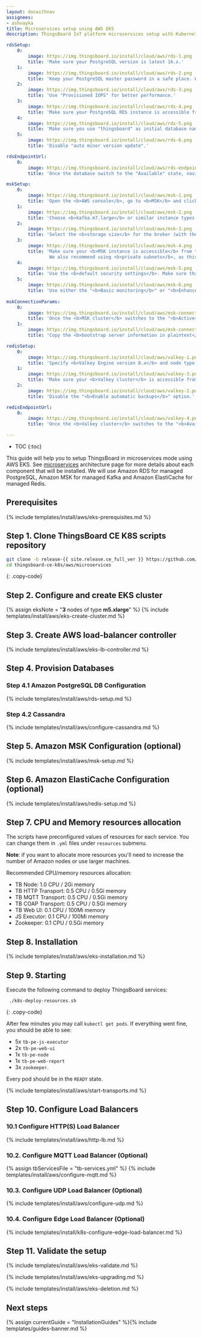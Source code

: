 ```yaml
---
layout: docwithnav
assignees:
- ashvayka
title: Microservices setup using AWS EKS
description: ThingsBoard IoT platform microservices setup with Kubernetes in AWS EKS

rdsSetup:
    0:
        image: https://img.thingsboard.io/install/cloud/aws/rds-1.png
        title: 'Make sure your PostgreSQL version is latest 16.x.'
    1:
        image: https://img.thingsboard.io/install/cloud/aws/rds-2.png
        title: 'Keep your PostgreSQL master password in a safe place. We will refer to it later in this guide using YOUR_RDS_PASSWORD.'
    2:
        image: https://img.thingsboard.io/install/cloud/aws/rds-3.png
        title: 'Use "Provisioned IOPS" for better performance.'
    3:
        image: https://img.thingsboard.io/install/cloud/aws/rds-4.png
        title: 'Make sure your PostgreSQL RDS instance is accessible from the ThingsBoard cluster; The easiest way to achieve this is to deploy the PostgreSQL RDS instance in the same VPC and use "eksctl-thingsboard-cluster-ClusterSharedNodeSecurityGroup-*" security group.'
    4:
        image: https://img.thingsboard.io/install/cloud/aws/rds-5.png
        title: 'Make sure you use "thingsboard" as initial database name.'
    5:
        image: https://img.thingsboard.io/install/cloud/aws/rds-6.png
        title: 'Disable "auto minor version update".'  

rdsEndpointUrl:
    0:
        image: https://img.thingsboard.io/install/cloud/aws/rds-endpoint-url.png
        title: 'Once the database switch to the "Available" state, navigate to the "Connectivity and Security" and copy the endpoint value. We will refer to it later in this guide using **YOUR_RDS_ENDPOINT_URL**.'

mskSetup:
    0:
        image: https://img.thingsboard.io/install/cloud/aws/msk-1.png
        title: 'Open the <b>AWS console</b>, go to <b>MSK</b> and click the "<b>Create Cluster</b>" button. Select "<b>Custom creation</b>" method. Specify a <b>name for your cluster</b> and select "<b>Cluster type</b>" - "<b>Provisioned</b>", which will allow you to specify the <b>number of brokers and storage volume</b>. Select <b>Apache Kafka version 3.8.x</b> to use <b>Express brokers</b> or <b>version 4.0.x</b> for <b>Standard brokers</b>.'
    1:
        image: https://img.thingsboard.io/install/cloud/aws/msk-2.png
        title: 'Choose <b>kafka.m7.large</b> or similar instance types.'
    2:
        image: https://img.thingsboard.io/install/cloud/aws/msk-3.png
        title: 'Select the <b>storage size</b> for the broker (with the default ThingsBoard partition settings, Kafka can use up to <b>100 GB</b>).'
    3:
        image: https://img.thingsboard.io/install/cloud/aws/msk-4.png
        title: 'Make sure your <b>MSK instance is accessible</b> from the <b>ThingsBoard cluster</b>. The easiest way to achieve this is by <b>deploying the MSK instance in the same VPC</b>.   
                We also recommend using <b>private subnets</b>, as this will make it virtually impossible to accidentally expose the instance to the <b>Internet</b>.'
    4:
        image: https://img.thingsboard.io/install/cloud/aws/msk-5.png
        title: 'Use the <b>default security settings</b>. Make sure that "<b>Plaintext" mode</b> is enabled.'
    5:
        image: https://img.thingsboard.io/install/cloud/aws/msk-6.png
        title: 'Use either the "<b>Basic monitoring</b>" or "<b>Enhanced topic-level monitoring</b>" settings.'
    
mskConnectionParams:
    0:
        image: https://img.thingsboard.io/install/cloud/aws/msk-connection-params-1.png
        title: 'Once the <b>MSK cluster</b> switches to the "<b>Active</b>" state, navigate to "<b>Details</b>" and click "<b>View client information</b>".'
    1:
        image: https://img.thingsboard.io/install/cloud/aws/msk-connection-params-2.png
        title: 'Copy the <b>bootstrap server information in plaintext</b> – this is your <b>Kafka endpoint</b>.'

redisSetup:
    0:
        image: https://img.thingsboard.io/install/cloud/aws/valkey-1.png
        title: 'Specify <b>Valkey Engine version 8.x</b> and node type with at least 1 GB of RAM.'
    1:
        image: https://img.thingsboard.io/install/cloud/aws/valkey-3.png
        title: 'Make sure your <b>Valkey cluster</b> is accessible from the <b>ThingsBoard cluster</b>. The easiest way to achieve this is by <b>deploying the Valkey cluster in the same VPC</b>. We also recommend using <b>private subnets</b>. Use your <b>group ID</b>.'
    2:
        image: https://img.thingsboard.io/install/cloud/aws/valkey-2.png
        title: 'Disable the "<b>Enable automatic backups</b>" option.'

redisEndpointUrl:
    0:
        image: https://img.thingsboard.io/install/cloud/aws/valkey-4.png
        title: 'Once the <b>Valkey cluster</b> switches to the "<b>Available" state</b>, navigate to the "<b>Details</b>" section and copy the "<b>Endpoint</b>" field <b>without the ":6379" port suffix</b> – this is the <b>Valkey endpoint</b> for ThingsBoard.'

---
```


* TOC
{:toc}

This guide will help you to setup ThingsBoard in microservices mode using AWS EKS. 
See [microservices](/docs/reference/msa/) architecture page for more details about each component that will be installed.
We will use Amazon RDS for managed PostgreSQL, Amazon MSK for managed Kafka and Amazon ElastiCache for managed Redis.

## Prerequisites

{% include templates/install/aws/eks-prerequisites.md %}

## Step 1. Clone ThingsBoard CE K8S scripts repository

```bash
git clone -b release-{{ site.release.ce_full_ver }} https://github.com/thingsboard/thingsboard-ce-k8s.git
cd thingsboard-ce-k8s/aws/microservices
```
{: .copy-code}

## Step 2. Configure and create EKS cluster

{% assign eksNote = "**3** nodes of type **m5.xlarge**" %}
{% include templates/install/aws/eks-create-cluster.md %}

## Step 3. Create AWS load-balancer controller

{% include templates/install/aws/eks-lb-controller.md %}

## Step 4. Provision Databases

### Step 4.1 Amazon PostgreSQL DB Configuration

{% include templates/install/aws/rds-setup.md %}

### Step 4.2 Cassandra

{% include templates/install/aws/configure-cassandra.md %}

## Step 5. Amazon MSK Configuration (optional)

{% include templates/install/aws/msk-setup.md %}

## Step 6. Amazon ElastiCache Configuration (optional)

{% include templates/install/aws/redis-setup.md %}

## Step 7. CPU and Memory resources allocation

The scripts have preconfigured values of resources for each service. You can change them in `.yml` files under `resources` submenu.

**Note**: if you want to allocate more resources you'll need to increase the number of Amazon nodes or use larger machines. 

Recommended CPU/memory resources allocation:
- TB Node: 1.0 CPU / 2Gi memory
- TB HTTP Transport: 0.5 CPU / 0.5Gi memory
- TB MQTT Transport: 0.5 CPU / 0.5Gi memory
- TB COAP Transport: 0.5 CPU / 0.5Gi memory
- TB Web UI: 0.1 CPU / 100Mi memory
- JS Executor: 0.1 CPU / 100Mi memory
- Zookeeper: 0.1 CPU / 0.5Gi memory

## Step 8. Installation

{% include templates/install/aws/eks-installation.md %}

## Step 9. Starting

Execute the following command to deploy ThingsBoard services:

```
 ./k8s-deploy-resources.sh
```
{: .copy-code}

After few minutes you may call `kubectl get pods`. If everything went fine, you should be able to see:

* 5x `tb-pe-js-executor`
* 2x `tb-pe-web-ui`
* 1x `tb-pe-node`
* 1x `tb-pe-web-report`
* 3x `zookeeper`.
  
Every pod should be in the `READY` state.

{% include templates/install/aws/start-transports.md %}

## Step 10. Configure Load Balancers

### 10.1 Configure HTTP(S) Load Balancer

{% include templates/install/aws/http-lb.md %}

### 10.2. Configure MQTT Load Balancer (Optional)

{% assign tbServicesFile = "tb-services.yml" %}
{% include templates/install/aws/configure-mqtt.md %}

### 10.3. Configure UDP Load Balancer (Optional)

{% include templates/install/aws/configure-udp.md %}

### 10.4. Configure Edge Load Balancer (Optional)

{% include templates/install/k8s-configure-edge-load-balancer.md %}

## Step 11. Validate the setup

{% include templates/install/aws/eks-validate.md %}

{% include templates/install/aws/eks-upgrading.md %}

{% include templates/install/aws/eks-deletion.md %}

## Next steps

{% assign currentGuide = "InstallationGuides" %}{% include templates/guides-banner.md %}
